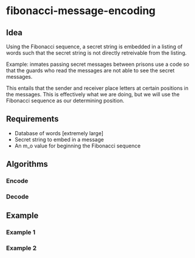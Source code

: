 # fibonacci-message-encoding

## Idea
Using the Fibonacci sequence, a secret string is embedded in a listing
of words such that the secret string is not directly retreivable from
the listing.

Example: inmates passing secret messages between prisons use a code so
that the guards who read the messages are not able to see the secret
messages.

This entails that the sender and receiver place letters at certain
positions in the messages. This is effectively what we are doing, but
we will use the Fibonacci sequence as our determining position.

## Requirements
- Database of words [extremely large]
- Secret string to embed in a message
- An m\_o value for beginning the Fibonacci sequence

## Algorithms

### Encode


### Decode



## Example

### Example 1

### Example 2
